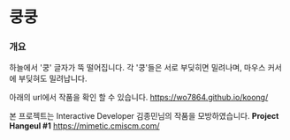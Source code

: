 # 쿵쿵

### 개요
하늘에서 '쿵' 글자가 뚝 떨어집니다.
각 '쿵'들은 서로 부딪히면 밀려나며, 마우스 커서에 부딪혀도 밀려납니다.

아래의 url에서 작품을 확인 할 수 있습니다.
https://wo7864.github.io/koong/


본 프로젝트는 Interactive Developer 김종민님의 작품을 모방하였습니다.
**Project Hangeul #1** https://mimetic.cmiscm.com/

